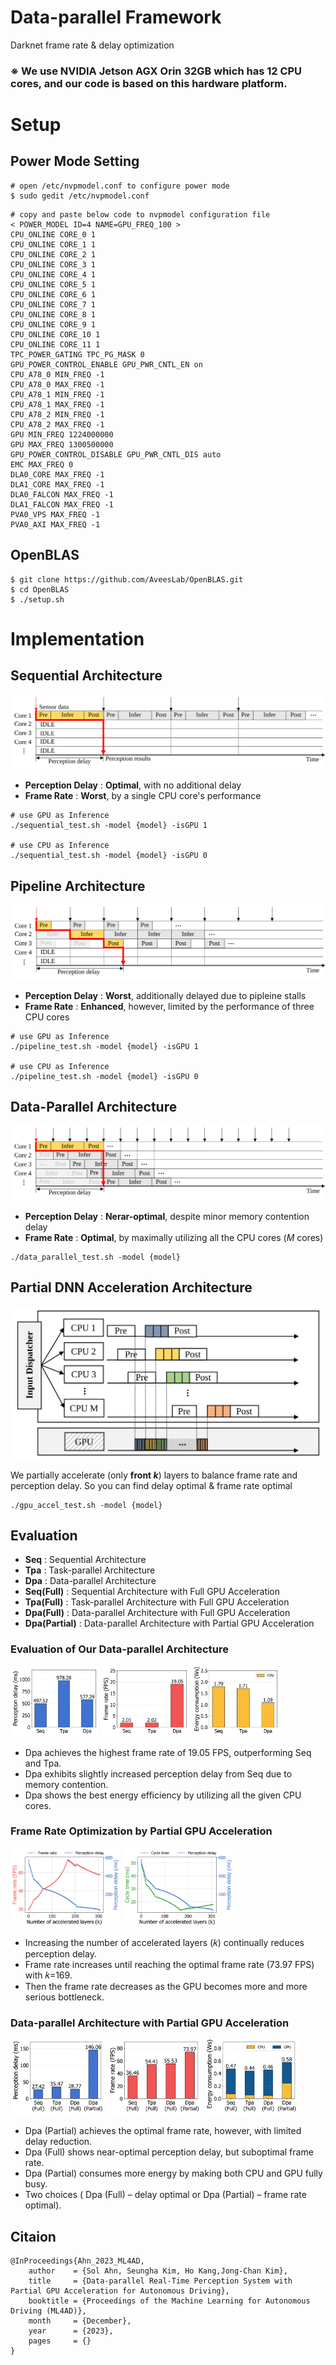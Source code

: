 # Data-parallel Framework
Darknet frame rate & delay optimization 

### ※ We use NVIDIA Jetson AGX Orin 32GB which has 12 CPU cores, and our code is based on this hardware platform. 

# Setup
## Power Mode Setting
```
# open /etc/nvpmodel.conf to configure power mode
$ sudo gedit /etc/nvpmodel.conf
```

```
# copy and paste below code to nvpmodel configuration file
< POWER_MODEL ID=4 NAME=GPU_FREQ_100 >
CPU_ONLINE CORE_0 1
CPU_ONLINE CORE_1 1
CPU_ONLINE CORE_2 1
CPU_ONLINE CORE_3 1
CPU_ONLINE CORE_4 1
CPU_ONLINE CORE_5 1
CPU_ONLINE CORE_6 1
CPU_ONLINE CORE_7 1
CPU_ONLINE CORE_8 1
CPU_ONLINE CORE_9 1
CPU_ONLINE CORE_10 1
CPU_ONLINE CORE_11 1
TPC_POWER_GATING TPC_PG_MASK 0
GPU_POWER_CONTROL_ENABLE GPU_PWR_CNTL_EN on
CPU_A78_0 MIN_FREQ -1
CPU_A78_0 MAX_FREQ -1
CPU_A78_1 MIN_FREQ -1
CPU_A78_1 MAX_FREQ -1
CPU_A78_2 MIN_FREQ -1
CPU_A78_2 MAX_FREQ -1
GPU MIN_FREQ 1224000000
GPU MAX_FREQ 1300500000
GPU_POWER_CONTROL_DISABLE GPU_PWR_CNTL_DIS auto
EMC MAX_FREQ 0
DLA0_CORE MAX_FREQ -1
DLA1_CORE MAX_FREQ -1
DLA0_FALCON MAX_FREQ -1
DLA1_FALCON MAX_FREQ -1
PVA0_VPS MAX_FREQ -1
PVA0_AXI MAX_FREQ -1
```

## OpenBLAS
```
$ git clone https://github.com/AveesLab/OpenBLAS.git
$ cd OpenBLAS
$ ./setup.sh
```

# Implementation

## Sequential Architecture

<img src =./img/sequential.SVG/>

- **Perception Delay** : **Optimal**, with no additional delay
- **Frame Rate** : **Worst**, by a single CPU core's performance

```
# use GPU as Inference
./sequential_test.sh -model {model} -isGPU 1

# use CPU as Inference
./sequential_test.sh -model {model} -isGPU 0
```

## Pipeline Architecture

<img src =./img/pipeline.SVG/> 

- **Perception Delay** : **Worst**, additionally delayed due to pipleine stalls
- **Frame Rate** : **Enhanced**, however, limited by the performance of three CPU cores

```
# use GPU as Inference
./pipeline_test.sh -model {model} -isGPU 1

# use CPU as Inference
./pipeline_test.sh -model {model} -isGPU 0
```

## Data-Parallel Architecture

<img src =./img/data-parallel.SVG/>

- **Perception Delay** : **Nerar-optimal**, despite minor memory contention delay
- **Frame Rate** : **Optimal**, by maximally utilizing all the CPU cores (*M* cores)

```
./data_parallel_test.sh -model {model}
```

## Partial DNN Acceleration Architecture

<img src =./img/data-parallel_partial_accel.SVG/>

We partially accelerate (only **front *k***) layers to balance frame rate and perception delay. So you can find delay optimal & frame rate optimal

```
./gpu_accel_test.sh -model {model}
```

## Evaluation

- **Seq** : Sequential Architecture
- **Tpa** : Task-parallel Architecture
- **Dpa** : Data-parallel Architecture
- **Seq(Full)** : Sequential Architecture with Full GPU Acceleration
- **Tpa(Full)** : Task-parallel Architecture with Full GPU Acceleration
- **Dpa(Full)** : Data-parallel Architecture with Full GPU Acceleration
- **Dpa(Partial)** : Data-parallel Architecture with Partial GPU Acceleration

### Evaluation of Our Data-parallel Architecture

<img src="img/delay_graph.svg" alt="Delay Graph" width="28%"/> 
<img src="img/frame_rate_graph.svg" alt="Frame Rate Graph" width="28%"/> 
<img src="img/energy_graph.svg" alt="Energy Graph" width="28%"/>

- Dpa achieves the highest frame rate of 19.05 FPS, outperforming Seq and Tpa.
- Dpa exhibits slightly increased perception delay from Seq due to memory contention. 
- Dpa shows the best energy efficiency by utilizing all the given CPU cores.

### Frame Rate Optimization by Partial GPU Acceleration

<img src="img/gpu-accel_densenet201_frame_rate.svg" alt="Delay Graph" width="35%"/> 
<img src="img/gpu-accel_densenet201_cycle_time.svg" alt="Frame Rate Graph" width="35%"/> 

 - Increasing the number of accelerated layers (𝑘) continually reduces perception delay.
 - Frame rate increases until reaching the optimal frame rate (73.97 FPS) with 𝑘=169.
 - Then the frame rate decreases as the GPU becomes more and more serious bottleneck.


### Data-parallel Architecture with Partial GPU Acceleration

<img src="img/delay_gpu.svg" alt="Delay Graph" width="30%"/> <img src="img/frame_rate_gpu.svg" alt="Frame Rate Graph" width="30%"/> <img src="img/energy_gpu.svg" alt="Energy Graph" width="30%"/>

 - Dpa (Partial) achieves the optimal frame rate, however, with limited delay reduction.
 - Dpa (Full) shows near-optimal perception delay, but suboptimal frame rate.
 - Dpa (Partial) consumes more energy by making both CPU and GPU fully busy.
 - Two choices ( Dpa (Full) – delay optimal or Dpa (Partial) – frame rate optimal). 


## Citaion
```
@InProceedings{Ahn_2023_ML4AD,
    author    = {Sol Ahn, Seungha Kim, Ho Kang,Jong-Chan Kim},
    title     = {Data-parallel Real-Time Perception System with Partial GPU Acceleration for Autonomous Driving},
    booktitle = {Proceedings of the Machine Learning for Autonomous Driving (ML4AD)},
    month     = {December},
    year      = {2023},
    pages     = {}
}
```